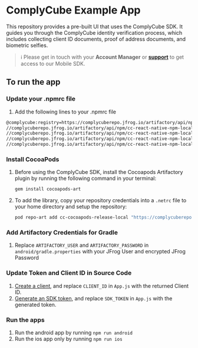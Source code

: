 # ComplyCube Example App
 
This repository provides a pre-built UI that uses the ComplyCube SDK. It guides you through the ComplyCube identity verification process, which includes collecting client ID documents, proof of address documents, and biometric selfies.
 
> :information_source: Please get in touch with your **Account Manager** or **[support](https://support.complycube.com/hc/en-gb/requests/new)** to get access to our Mobile SDK.
 
## To run the app
 
### Update your .npmrc file
 
1. Add the following lines to your .npmrc file
 
```bash
@complycube:registry=https://complycuberepo.jfrog.io/artifactory/api/npm/cc-react-native-npm-local/
//complycuberepo.jfrog.io/artifactory/api/npm/cc-react-native-npm-local/:_password=JFROG_ENCRYPTED_PASSWORD
//complycuberepo.jfrog.io/artifactory/api/npm/cc-react-native-npm-local/:username=JFROG_USERNAME
//complycuberepo.jfrog.io/artifactory/api/npm/cc-react-native-npm-local/:email=JFROG_USERNAME
//complycuberepo.jfrog.io/artifactory/api/npm/cc-react-native-npm-local/:always-auth=true
```
 
### Install CocoaPods
 
1. Before using the ComplyCube SDK, install the Cocoapods Artifactory plugin by running the following command in your terminal:
 
   ```bash
   gem install cocoapods-art
   ```
 
2. To add the library, copy your repository credentials into a `.netrc` file to your home directory and setup the repository:
 
   ```bash
   pod repo-art add cc-cocoapods-release-local "https://complycuberepo.jfrog.io/artifactory/api/pods/cc-cocoapods-release-local"
   ```
 
### Add Artifactory Credentials for Gradle
 
1. Replace `ARTIFACTORY_USER` and `ARTIFACTORY_PASSWORD` in `android/gradle.properties` with your JFrog User and encrypted JFrog Password
 
 
### Update Token and Client ID in Source Code
1. [Create a client](), and replace `CLIENT_ID` in `App.js` with the returned Client ID.
2. [Generate an SDK token](https://docs.complycube.com/documentation/guides/mobile-sdk-guide/mobile-sdk-integration-guide#id-3.-generate-an-sdk-token), and replace `SDK_TOKEN` in `App.js` with the generated token.
 
### Run the apps
1. Run the android app by running `npm run android`
2. Run the ios app only by running `npm run ios`
